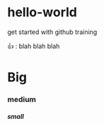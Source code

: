 # hello-world
get started with github training

:thumbsup:
:
blah blah blah

# Big
### medium
##### small

